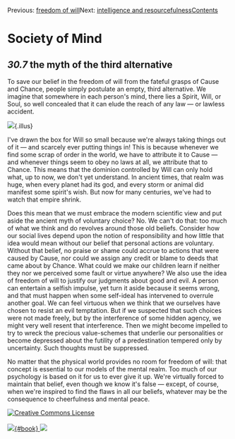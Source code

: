 <div class="chapnav">

<span class="prev">Previous: [freedom of
will](./som-30.6.html)</span><span class="next">Next: [intelligence and
resourcefulness](./som-30.8.html)</span><span
class="contents">[Contents](index.html)</span>
<div class="titlebar">

Society of Mind
===============

</div>

</div>

*30.7* the myth of the third alternative
----------------------------------------

To save our belief in the freedom of will from the fateful grasps of
Cause and Chance, people simply postulate an empty, third alternative.
We imagine that somewhere in each person's mind, there lies a Spirit,
Will, or Soul, so well concealed that it can elude the reach of any law
— or lawless accident.

![](./illus/ch30/30-5.png){.illus}

I've drawn the box for Will so small because we're always taking things
out of it — and scarcely ever putting things in! This is because
whenever we find some scrap of order in the world, we have to attribute
it to Cause — and whenever things seem to obey no laws at all, we
attribute that to Chance. This means that the dominion controlled by
Will can only hold what, up to now, we don't yet understand. In ancient
times, that realm was huge, when every planet had its god, and every
storm or animal did manifest some spirit's wish. But now for many
centuries, we've had to watch that empire shrink.

Does this mean that we must embrace the modern scientific view and put
aside the ancient myth of voluntary choice? No. We can't do that: too
much of what we think and do revolves around those old beliefs. Consider
how our social lives depend upon the notion of responsibility and how
little that idea would mean without our belief that personal actions are
voluntary. Without that belief, no praise or shame could accrue to
actions that were caused by Cause, nor could we assign any credit or
blame to deeds that came about by Chance. What could we make our
children learn if neither they nor we perceived some fault or virtue
anywhere? We also use the idea of freedom of will to justify our
judgments about good and evil. A person can entertain a selfish impulse,
yet turn it aside because it seems wrong, and that must happen when some
self-ideal has intervened to overrule another goal. We can feel virtuous
when we think that we ourselves have chosen to resist an evil
temptation. But if we suspected that such choices were not made freely,
but by the interference of some hidden agency, we might very well resent
that interference. Then we might become impelled to try to wreck the
precious value-schemes that underlie our personalities or become
depressed about the futility of a predestination tempered only by
uncertainty. Such thoughts must be suppressed.

No matter that the physical world provides no room for freedom of will:
that concept is essential to our models of the mental realm. Too much of
our psychology is based on it for us to ever give it up. We're virtually
forced to maintain that belief, even though we know it's false — except,
of course, when we're inspired to find the flaws in all our beliefs,
whatever may be the consequence to cheerfulness and mental peace.

<div class="footer">

[![Creative Commons
License](http://i.creativecommons.org/l/by-nc-sa/3.0/80x15.png)](http://creativecommons.org/licenses/by-nc-sa/3.0/deed.en_US)\
\
[![](./images/som_book.jpeg){#book}
![](./images/a_logo_17.gif)](http://www.amazon.com/gp/product/0671657135?ie=UTF8&camp=1789&creativeASIN=0671657135&linkCode=xm2&tag=marvinminsky)

</div>
